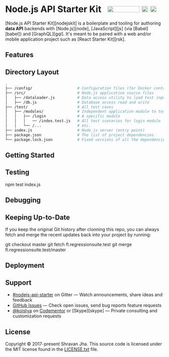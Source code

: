 # Node.js API Starter Kit &nbsp; <a href="https://gitter.im/kriasoft/nodejs-api-starter"><img src="https://img.shields.io/gitter/room/kriasoft/nodejs-api-starter.js.svg" width="102" height="20"></a> <a href="https://github.com/kriasoft/nodejs-api-starter/stargazers"><img src="https://img.shields.io/github/stars/kriasoft/nodejs-api-starter.svg?style=social&label=Star&maxAge=3600" height="20"></a> <a href="https://twitter.com/ReactStarter"><img src="https://img.shields.io/twitter/follow/ReactStarter.svg?style=social&label=Follow&maxAge=3600" height="20"></a>

[Node.js API Starter Kit][nodejskit] is a boilerplate and tooling for authoring **data API**
backends with [Node.js][node], [JavaScript][js] (via [Babel][babel]) and [GraphQL][gql]. It's
meant to be paired with a web and/or mobile application project such as [React Starter Kit][rsk].

## Features

## Directory Layout

```bash
.
├── /config/                    # Configuration files (for Docker containers etc.)
├── /src/                       # Node.js application source files
│   ├── /dataloader.js          # Data access utility to load test input data from CSV/excel
│   ├── /db.js                  # Database access read and write
├── /test/                      # All test cases
│   ├── /modules/               # Independent application module to test
│   │   ├── /login              # A specific module
│   │   │   ── /index.test.js   # All test scenarios for login module
│   │   └── /...                # etc.
├── index.js                    # Node.js server (entry point)
├── package.json                # The list of project dependencies
└── package.lock.json           # Fixed versions of all the dependencies
```


## Getting Started


## Testing

npm test index.js

## Debugging


## Keeping Up-to-Date

If you keep the original Git history after clonning this repo, you can always fetch and merge
the recent updates back into your project by running:

git checkout master
git fetch fl.regressionsuite.test
git merge fl.regressionsuite.test/master


## Deployment


## Support

* [#nodejs-api-starter](https://gitter.im/kriasoft/nodejs-api-starter) on Gitter — Watch announcements, share ideas and feedback
* [GitHub Issues](https://github.com/kriasoft/nodejs-api-starter/issues) — Check open issues, send bug reports feature requests
* [@koistya](https://twitter.com/koistya) on [Codementor](https://www.codementor.io/koistya) or [Skype][skype] — Private consulting and customization requests


## License

Copyright © 2017-present Shravan Jha. This source code is licensed under the MIT license found in the
[LICENSE.txt](https://github.com/shravanjha/fl.regressionsuite.test/blob/master/LICENSE.txt) file.

